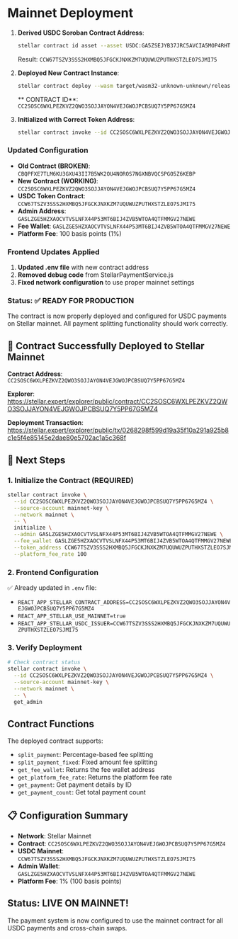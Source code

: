 # Mainnet Deployment


1. **Derived USDC Soroban Contract Address**:
   ```bash
   stellar contract id asset --asset USDC:GA5ZSEJYB37JRC5AVCIA5MOP4RHTM335X2KGX3IHOJAPP5RE34K4KZVN --network mainnet
   ```
   Result: `CCW67TSZV3SSS2HXMBQ5JFGCKJNXKZM7UQUWUZPUTHXSTZLEO7SJMI75`

2. **Deployed New Contract Instance**:
   ```bash
   stellar contract deploy --wasm target/wasm32-unknown-unknown/release/crynk_payment_splitter.wasm --source SABFSYS7LANDNQB2WWUKHFJBHZDYIOHAJJUKXBSGWUWYLHMML6EXB77V --network mainnet --salt 123456
   ```
   ** CONTRACT ID**: `CC2SOSC6WXLPEZKVZ2QWO3SOJJAYON4VEJGWOJPCBSUQ7Y5PP67G5MZ4`

3. **Initialized with Correct Token Address**:
   ```bash
   stellar contract invoke --id CC2SOSC6WXLPEZKVZ2QWO3SOJJAYON4VEJGWOJPCBSUQ7Y5PP67G5MZ4 --source SABFSYS7LANDNQB2WWUKHFJBHZDYIOHAJJUKXBSGWUWYLHMML6EXB77V --network mainnet -- initialize --admin GASLZGE5HZXAOCVTVSLNFX44P53MT6BIJ4ZVB5WTOA4QTFMMGV27NEWE --fee_wallet GASLZGE5HZXAOCVTVSLNFX44P53MT6BIJ4ZVB5WTOA4QTFMMGV27NEWE --token_address CCW67TSZV3SSS2HXMBQ5JFGCKJNXKZM7UQUWUZPUTHXSTZLEO7SJMI75 --platform_fee_rate 100
   ```

### Updated Configuration

- **Old Contract (BROKEN)**: `CBQPFXE7TLM6KU3GXU43II7B5WK2OU4NOROS7NGXNBVQCSPGO5Z6KEBP`
- **New Contract (WORKING)**: `CC2SOSC6WXLPEZKVZ2QWO3SOJJAYON4VEJGWOJPCBSUQ7Y5PP67G5MZ4`
- **USDC Token Contract**: `CCW67TSZV3SSS2HXMBQ5JFGCKJNXKZM7UQUWUZPUTHXSTZLEO7SJMI75`
- **Admin Address**: `GASLZGE5HZXAOCVTVSLNFX44P53MT6BIJ4ZVB5WTOA4QTFMMGV27NEWE`
- **Fee Wallet**: `GASLZGE5HZXAOCVTVSLNFX44P53MT6BIJ4ZVB5WTOA4QTFMMGV27NEWE`
- **Platform Fee**: 100 basis points (1%)

### Frontend Updates Applied

1. **Updated .env file** with new contract address
2. **Removed debug code** from StellarPaymentService.js
3. **Fixed network configuration** to use proper mainnet settings

### Status: ✅ READY FOR PRODUCTION

The contract is now properly deployed and configured for USDC payments on Stellar mainnet. All payment splitting functionality should work correctly.

## 🚀 Contract Successfully Deployed to Stellar Mainnet

**Contract Address**: `CC2SOSC6WXLPEZKVZ2QWO3SOJJAYON4VEJGWOJPCBSUQ7Y5PP67G5MZ4`

**Explorer**: https://stellar.expert/explorer/public/contract/CC2SOSC6WXLPEZKVZ2QWO3SOJJAYON4VEJGWOJPCBSUQ7Y5PP67G5MZ4

**Deployment Transaction**: https://stellar.expert/explorer/public/tx/0268298f599d19a35f10a291a925b8c1e5f4e85145e2dae80e5702ac1a5c368f

## 🔧 Next Steps

### 1. Initialize the Contract (REQUIRED)
```bash
stellar contract invoke \
  --id CC2SOSC6WXLPEZKVZ2QWO3SOJJAYON4VEJGWOJPCBSUQ7Y5PP67G5MZ4 \
  --source-account mainnet-key \
  --network mainnet \
  -- \
  initialize \
  --admin GASLZGE5HZXAOCVTVSLNFX44P53MT6BIJ4ZVB5WTOA4QTFMMGV27NEWE \
  --fee_wallet GASLZGE5HZXAOCVTVSLNFX44P53MT6BIJ4ZVB5WTOA4QTFMMGV27NEWE \
  --token_address CCW67TSZV3SSS2HXMBQ5JFGCKJNXKZM7UQUWUZPUTHXSTZLEO7SJMI75 \
  --platform_fee_rate 100
```

### 2. Frontend Configuration
✅ Already updated in `.env` file:
- `REACT_APP_STELLAR_CONTRACT_ADDRESS=CC2SOSC6WXLPEZKVZ2QWO3SOJJAYON4VEJGWOJPCBSUQ7Y5PP67G5MZ4`
- `REACT_APP_STELLAR_USE_MAINNET=true`
- `REACT_APP_STELLAR_USDC_ISSUER=CCW67TSZV3SSS2HXMBQ5JFGCKJNXKZM7UQUWUZPUTHXSTZLEO7SJMI75`

### 3. Verify Deployment
```bash
# Check contract status
stellar contract invoke \
  --id CC2SOSC6WXLPEZKVZ2QWO3SOJJAYON4VEJGWOJPCBSUQ7Y5PP67G5MZ4 \
  --source-account mainnet-key \
  --network mainnet \
  -- \
  get_admin
```



## Contract Functions

The deployed contract supports:

- `split_payment`: Percentage-based fee splitting
- `split_payment_fixed`: Fixed amount fee splitting  
- `get_fee_wallet`: Returns the fee wallet address
- `get_platform_fee_rate`: Returns the platform fee rate
- `get_payment`: Get payment details by ID
- `get_payment_count`: Get total payment count

## 📋 Configuration Summary

- **Network**: Stellar Mainnet
- **Contract**: `CC2SOSC6WXLPEZKVZ2QWO3SOJJAYON4VEJGWOJPCBSUQ7Y5PP67G5MZ4`
- **USDC Mainnet**: `CCW67TSZV3SSS2HXMBQ5JFGCKJNXKZM7UQUWUZPUTHXSTZLEO7SJMI75`
- **Admin Wallet**: `GASLZGE5HZXAOCVTVSLNFX44P53MT6BIJ4ZVB5WTOA4QTFMMGV27NEWE`
- **Platform Fee**: 1% (100 basis points)

##  Status: LIVE ON MAINNET! 

The payment system is now configured to use the mainnet contract for all USDC payments and cross-chain swaps. 